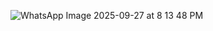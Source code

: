 ![WhatsApp Image 2025-09-27 at 8 13 48 PM](https://github.com/user-attachments/assets/c8f3091e-ef53-4eea-86f4-a16a93ecb89e)
